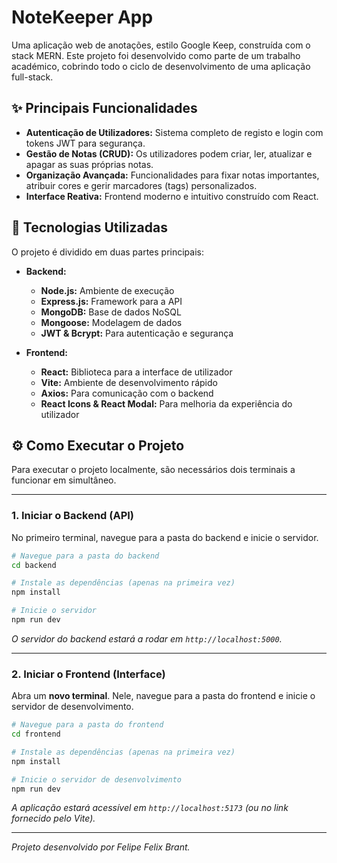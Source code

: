 # NoteKeeper App

Uma aplicação web de anotações, estilo Google Keep, construída com o stack MERN. Este projeto foi desenvolvido como parte de um trabalho académico, cobrindo todo o ciclo de desenvolvimento de uma aplicação full-stack.

## ✨ Principais Funcionalidades

* **Autenticação de Utilizadores:** Sistema completo de registo e login com tokens JWT para segurança.
* **Gestão de Notas (CRUD):** Os utilizadores podem criar, ler, atualizar e apagar as suas próprias notas.
* **Organização Avançada:** Funcionalidades para fixar notas importantes, atribuir cores e gerir marcadores (tags) personalizados.
* **Interface Reativa:** Frontend moderno e intuitivo construído com React.

## 🚀 Tecnologias Utilizadas

O projeto é dividido em duas partes principais:

* **Backend:**
    * **Node.js:** Ambiente de execução
    * **Express.js:** Framework para a API
    * **MongoDB:** Base de dados NoSQL
    * **Mongoose:** Modelagem de dados
    * **JWT & Bcrypt:** Para autenticação e segurança

* **Frontend:**
    * **React:** Biblioteca para a interface de utilizador
    * **Vite:** Ambiente de desenvolvimento rápido
    * **Axios:** Para comunicação com o backend
    * **React Icons & React Modal:** Para melhoria da experiência do utilizador

## ⚙️ Como Executar o Projeto

Para executar o projeto localmente, são necessários dois terminais a funcionar em simultâneo.

---

### 1. Iniciar o Backend (API)

No primeiro terminal, navegue para a pasta do backend e inicie o servidor.

```bash
# Navegue para a pasta do backend
cd backend

# Instale as dependências (apenas na primeira vez)
npm install

# Inicie o servidor
npm run dev
```
*O servidor do backend estará a rodar em `http://localhost:5000`.*

---

### 2. Iniciar o Frontend (Interface)

Abra um **novo terminal**. Nele, navegue para a pasta do frontend e inicie o servidor de desenvolvimento.

```bash
# Navegue para a pasta do frontend
cd frontend

# Instale as dependências (apenas na primeira vez)
npm install

# Inicie o servidor de desenvolvimento
npm run dev
```
*A aplicação estará acessível em `http://localhost:5173` (ou no link fornecido pelo Vite).*

---
_Projeto desenvolvido por Felipe Felix Brant._
